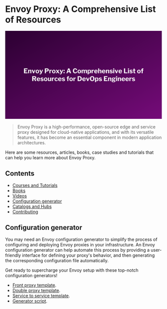 # Envoy Proxy: A Comprehensive List of Resources
![envoy-title](./img/envoy.png)
> Envoy Proxy is a high-performance, open-source edge and service proxy designed for cloud-native applications, and with its versatile features, it has become an essential component in modern application architectures.

Here are some resources, articles, books, case studies and tutorials that can help you learn more about Envoy Proxy.

## Contents
- [Courses and Tutorials](#courses-and-tutorials)
- [Books](#books)
- [Videos](#videos)
- [Configuration generator](#configuration-generator)
- [Catalogs and Hubs](#catalogs-and-Hubs)
- [Contributing](#contributing)



## Configuration generator
You may need an Envoy configuration generator to simplify the process of configuring and deploying Envoy proxies in your infrastructure. An Envoy configuration generator can help automate this process by providing a user-friendly interface for defining your proxy's behavior, and then generating the corresponding configuration file automatically.

Get ready to supercharge your Envoy setup with these top-notch configuration generators!

* [Front proxy template](https://github.com/envoyproxy/envoy/blob/9f65b998949f89170decb393dbaa591924820df9/configs/envoy_front_proxy.template.yaml).
* [Double proxy template](https://github.com/envoyproxy/envoy/blob/9f65b998949f89170decb393dbaa591924820df9/configs/envoy_double_proxy.template.yaml).
* [Service to service template](https://github.com/envoyproxy/envoy/blob/9f65b998949f89170decb393dbaa591924820df9/configs/envoy_service_to_service.template.yaml).
* [Generator script](https://github.com/envoyproxy/envoy/blob/9f65b998949f89170decb393dbaa591924820df9/configs/configgen.py).